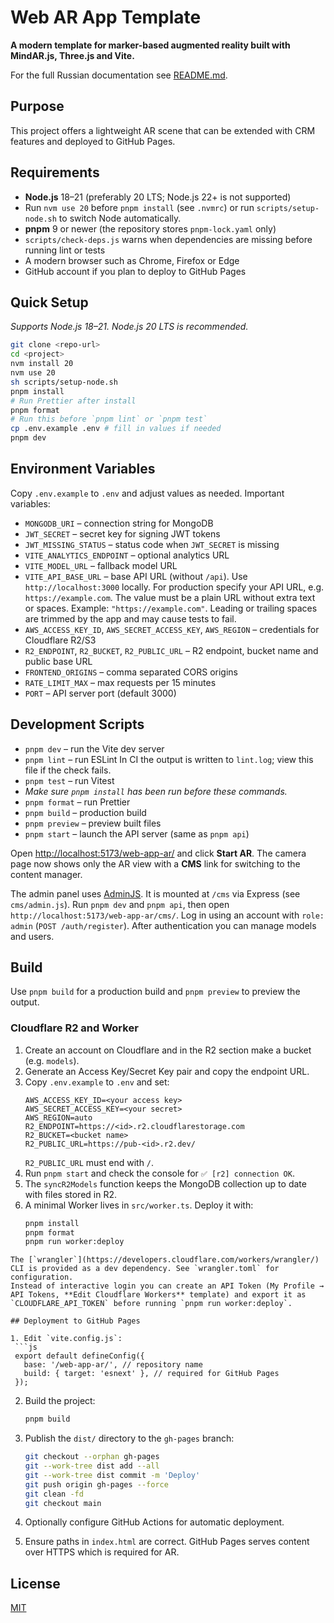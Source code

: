 # Web AR App Template

**A modern template for marker-based augmented reality built with MindAR.js, Three.js and Vite.**

For the full Russian documentation see [README.md](./README.md).

## Purpose

This project offers a lightweight AR scene that can be extended with CRM features and deployed to GitHub Pages.

## Requirements

- **Node.js** 18–21 (preferably 20 LTS; Node.js 22+ is not supported)
- Run `nvm use 20` before `pnpm install` (see `.nvmrc`)
  or run `scripts/setup-node.sh` to switch Node automatically.
- **pnpm** 9 or newer (the repository stores `pnpm-lock.yaml` only)
- `scripts/check-deps.js` warns when dependencies are missing before running lint or tests
- A modern browser such as Chrome, Firefox or Edge
- GitHub account if you plan to deploy to GitHub Pages

## Quick Setup

_Supports Node.js 18–21. Node.js 20 LTS is recommended._

```bash
git clone <repo-url>
cd <project>
nvm install 20
nvm use 20
sh scripts/setup-node.sh
pnpm install
# Run Prettier after install
pnpm format
# Run this before `pnpm lint` or `pnpm test`
cp .env.example .env # fill in values if needed
pnpm dev
```

## Environment Variables

Copy `.env.example` to `.env` and adjust values as needed. Important variables:

- `MONGODB_URI` – connection string for MongoDB
- `JWT_SECRET` – secret key for signing JWT tokens
- `JWT_MISSING_STATUS` – status code when `JWT_SECRET` is missing
- `VITE_ANALYTICS_ENDPOINT` – optional analytics URL
- `VITE_MODEL_URL` – fallback model URL
- `VITE_API_BASE_URL` – base API URL (without `/api`).
  Use `http://localhost:3000` locally. For production specify your API URL, e.g. `https://example.com`.
  The value must be a plain URL without extra text or spaces.
  Example: `"https://example.com"`.
  Leading or trailing spaces are trimmed by the app and may cause tests to fail.
- `AWS_ACCESS_KEY_ID`, `AWS_SECRET_ACCESS_KEY`, `AWS_REGION` – credentials for Cloudflare R2/S3
- `R2_ENDPOINT`, `R2_BUCKET`, `R2_PUBLIC_URL` – R2 endpoint, bucket name and public base URL
- `FRONTEND_ORIGINS` – comma separated CORS origins
- `RATE_LIMIT_MAX` – max requests per 15 minutes
- `PORT` – API server port (default 3000)

## Development Scripts

- `pnpm dev` – run the Vite dev server
- `pnpm lint` – run ESLint
  In CI the output is written to `lint.log`; view this file if the check fails.
- `pnpm test` – run Vitest
- _Make sure `pnpm install` has been run before these commands._
- `pnpm format` – run Prettier
- `pnpm build` – production build
- `pnpm preview` – preview built files
- `pnpm start` – launch the API server (same as `pnpm api`)

Open [http://localhost:5173/web-app-ar/](http://localhost:5173/web-app-ar/) and click **Start AR**.
The camera page now shows only the AR view with a **CMS** link for switching to the content manager.

The admin panel uses [AdminJS](https://github.com/SoftwareBrothers/adminjs).
It is mounted at `/cms` via Express (see `cms/admin.js`).
Run `pnpm dev` and `pnpm api`, then open `http://localhost:5173/web-app-ar/cms/`.
Log in using an account with `role: admin` (`POST /auth/register`).
After authentication you can manage models and users.

## Build

Use `pnpm build` for a production build and `pnpm preview` to preview the output.

### Cloudflare R2 and Worker

1. Create an account on Cloudflare and in the R2 section make a bucket (e.g. `models`).
2. Generate an Access Key/Secret Key pair and copy the endpoint URL.
3. Copy `.env.example` to `.env` and set:
   ```
   AWS_ACCESS_KEY_ID=<your access key>
   AWS_SECRET_ACCESS_KEY=<your secret>
   AWS_REGION=auto
   R2_ENDPOINT=https://<id>.r2.cloudflarestorage.com
   R2_BUCKET=<bucket name>
   R2_PUBLIC_URL=https://pub-<id>.r2.dev/
   ```
   `R2_PUBLIC_URL` must end with `/`.
4. Run `pnpm start` and check the console for `✅ [r2] connection OK`.
5. The `syncR2Models` function keeps the MongoDB collection up to date with files stored in R2.
6. A minimal Worker lives in `src/worker.ts`. Deploy it with:
   ```bash
   pnpm install
   pnpm format
   pnpm run worker:deploy
   ```

````
The [`wrangler`](https://developers.cloudflare.com/workers/wrangler/) CLI is provided as a dev dependency. See `wrangler.toml` for configuration.
Instead of interactive login you can create an API Token (My Profile → API Tokens, **Edit Cloudflare Workers** template) and export it as `CLOUDFLARE_API_TOKEN` before running `pnpm run worker:deploy`.

## Deployment to GitHub Pages

1. Edit `vite.config.js`:
 ```js
 export default defineConfig({
   base: '/web-app-ar/', // repository name
   build: { target: 'esnext' }, // required for GitHub Pages
 });
````

2. Build the project:
   ```bash
   pnpm build
   ```
3. Publish the `dist/` directory to the `gh-pages` branch:

   ```bash
   git checkout --orphan gh-pages
   git --work-tree dist add --all
   git --work-tree dist commit -m 'Deploy'
   git push origin gh-pages --force
   git clean -fd
   git checkout main
   ```

4. Optionally configure GitHub Actions for automatic deployment.
5. Ensure paths in `index.html` are correct. GitHub Pages serves content over HTTPS which is required for AR.

## License

[MIT](./LICENSE)
